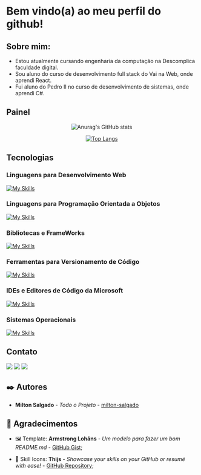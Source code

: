 # Bem vindo(a) ao meu perfil do github!

## Sobre mim:
* Estou atualmente cursando engenharia da computação na Descomplica faculdade digital.
* Sou aluno do curso de desenvolvimento full stack do Vai na Web, onde aprendi React.
* Fui aluno do Pedro II no curso de desenvolvimento de sistemas, onde aprendi C#.

## Painel
<div align="center"> 
  
![Anurag's GitHub stats](https://github-readme-stats.vercel.app/api?username=FelipeSalgueiro&show_icons=true&theme=discord_old_blurple) 
  
[![Top Langs](https://github-readme-stats.vercel.app/api/top-langs/?username=FelipeSalgueiro&layout=compact&theme=discord_old_blurple)](https://github.com/anuraghazra/github-readme-stats)
  
</div>

## Tecnologias
### Linguagens para Desenvolvimento Web
[![My Skills](https://skillicons.dev/icons?i=html,css,sass,js)](https://skillicons.dev)

### Linguagens para Programação Orientada a Objetos
[![My Skills](https://skillicons.dev/icons?i=cs)](https://skillicons.dev)

### Bibliotecas e FrameWorks
[![My Skills](https://skillicons.dev/icons?i=nodejs,react)](https://skillicons.dev)

### Ferramentas para Versionamento de Código
[![My Skills](https://skillicons.dev/icons?i=git,github)](https://skillicons.dev)

### IDEs e Editores de Código da Microsoft
[![My Skills](https://skillicons.dev/icons?i=vscode,visualstudio)](https://skillicons.dev)

### Sistemas Operacionais
[![My Skills](https://skillicons.dev/icons?i=windows)](https://skillicons.dev)

## Contato
<a href="mailto:felipemaiasalgueiro@gmail.com" target="_blank"><img src="https://skillicons.dev/icons?i=gmail" /></a>
<a href="https://www.linkedin.com/in/felipe-maia-salgueiro-02a522327/" target="_blank"><img src="https://skillicons.dev/icons?i=linkedin" /></a>
<a href="https://github.com/FelipeSalgueiro" target="_blank"><img src="https://skillicons.dev/icons?i=github" /></a>

## ✒️ Autores
* **Milton Salgado** - *Todo o Projeto* - [milton-salgado](https://github.com/milton-salgado)

## 🎁 Agradecimentos

* 🖼️ Template: **Armstrong Lohãns** - *Um modelo para fazer um bom README.md* - [GitHub Gist](https://gist.github.com/lohhans/f8da0b147550df3f96914d3797e9fb89);

* 🎨 Skill Icons: **Thijs** - *Showcase your skills on your GitHub or resumé with ease!* - [GitHub Repository](https://github.com/tandpfun/skill-icons);
